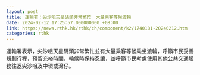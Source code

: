 ```yaml
---
layout: post
title: 運輸署：尖沙咀天星碼頭非常繁忙　大量乘客等候渡輪
date: 2024-02-12 17:25:57.000000000 +08:00
link: https://news.rthk.hk/rthk/ch/component/k2/1740181-20240212.htm
categories: rthk
---
```


運輸署表示，尖沙咀天星碼頭非常繁忙並有大量乘客等候乘坐渡輪，呼籲市民妥善規劃行程，預留充裕時間，輪候時保持忍讓，並呼籲市民考慮使用其他公共交通服務往返尖沙咀及中環或灣仔。
